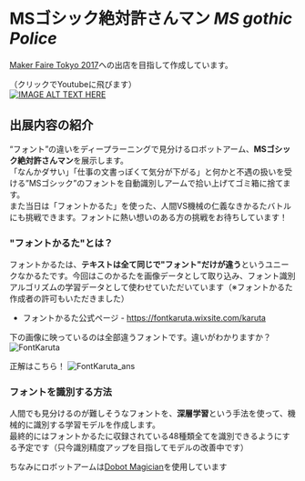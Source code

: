 # MSゴシック絶対許さんマン *MS gothic Police*

[Maker Faire Tokyo 2017](http://makezine.jp/event/mft2017/)への出店を目指して作成しています。  


（クリックでYoutubeに飛びます）  
[![IMAGE ALT TEXT HERE](https://img.youtube.com/vi/1prXpTHX1e0/0.jpg)](https://www.youtube.com/watch?v=1prXpTHX1e0)

## 出展内容の紹介
“フォント”の違いをディープラーニングで見分けるロボットアーム、**MSゴシック絶対許さんマン**を展示します。  
「なんかダサい」「仕事の文書っぽくて気分が下がる」と何かと不遇の扱いを受ける”MSゴシック”のフォントを自動識別しアームで拾い上げてゴミ箱に捨てます。  
また当日は「フォントかるた」を使った、人間VS機械の仁義なきかるたバトルにも挑戦できます。フォントに熱い想いのある方の挑戦をお待ちしています！

### "フォントかるた"とは？
フォントかるたは、**テキストは全て同じで"フォント"だけが違う**というユニークなかるたです。今回はこのかるたを画像データとして取り込み、フォント識別アルゴリズムの学習データとして使わせていただいています（※フォントかるた作成者の許可もいただきました）

- フォントかるた公式ページ - https://fontkaruta.wixsite.com/karuta

下の画像に映っているのは全部違うフォントです。違いがわかりますか？
![FontKaruta](https://s3-ap-northeast-1.amazonaws.com/fontkaruta2/FontKaruta.png)

正解はこちら！
![FontKaruta_ans](https://s3-ap-northeast-1.amazonaws.com/fontkaruta2/FontKaruta_ans.png)

### フォントを識別する方法
人間でも見分けるのが難しそうなフォントを、**深層学習**という手法を使って、機械的に識別する学習モデルを作成します。  
最終的にはフォントかるたに収録されている48種類全てを識別できるようにする予定です（只今識別精度アップを目指してモデルの改善中です）

ちなみにロボットアームは[Dobot Magician](http://dobot.cc/dobot-magician/product-overview.html)を使用しています